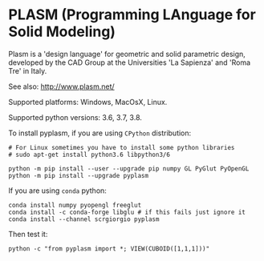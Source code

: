 # PLASM (Programming LAnguage for Solid Modeling)

Plasm is a 'design language' for geometric and solid parametric design, 
developed by the CAD Group at the Universities 'La Sapienza' and 'Roma Tre' in Italy.

See also: http://www.plasm.net/

Supported platforms: Windows, MacOsX, Linux.

Supported python versions: 3.6, 3.7, 3.8.

To install pyplasm, if you are using `CPython` distribution:

```
# For Linux sometimes you have to install some python libraries 
# sudo apt-get install python3.6 libpython3/6

python -m pip install --user --upgrade pip numpy GL PyGlut PyOpenGL 
python -m pip install --upgrade pyplasm
```

If you are using `conda` python:

```
conda install numpy pyopengl freeglut
conda install -c conda-forge libglu # if this fails just ignore it
conda install --channel scrgiorgio pyplasm
```

Then test it:

```
python -c "from pyplasm import *; VIEW(CUBOID([1,1,1]))"
```



<!--
////////////////////////////////////////////////////////////////////////
## Commit CI (only for developers

Edit file `src/xgepy/setup.py` and increment the VERSION.

```
TAG=...write the same value of VERSION here...
git commit -a -m "New tag" && git tag -a $TAG -m "$TAG" && git push origin $TAG && git push origin
```

 -->


